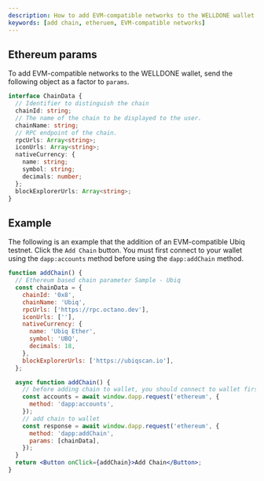 ```yaml
---
description: How to add EVM-compatible networks to the WELLDONE wallet.
keywords: [add chain, etheruem, EVM-compatible networks]
---
```


## Ethereum params

To add EVM-compatible networks to the WELLDONE wallet, send the following object as a factor to `params`.

```typescript title="Ethereum"
interface ChainData {
  // Identifier to distinguish the chain
  chainId: string;
  // The name of the chain to be displayed to the user.
  chainName: string;
  // RPC endpoint of the chain.
  rpcUrls: Array<string>;
  iconUrls: Array<string>;
  nativeCurrency: {
    name: string;
    symbol: string;
    decimals: number;
  };
  blockExplorerUrls: Array<string>;
}
```

## Example

The following is an example that the addition of an EVM-compatible Ubiq testnet.
Click the `Add Chain` button. You must first connect to your wallet using the `dapp:accounts` method before using the `dapp:addChain` method.

```jsx live
function addChain() {
  // Ethereum based chain parameter Sample - Ubiq
  const chainData = {
    chainId: '0x8',
    chainName: 'Ubiq',
    rpcUrls: ['https://rpc.octano.dev'],
    iconUrls: [''],
    nativeCurrency: {
      name: 'Ubiq Ether',
      symbol: 'UBQ',
      decimals: 18,
    },
    blockExplorerUrls: ['https://ubiqscan.io'],
  };

  async function addChain() {
    // before adding chain to wallet, you should connect to wallet first
    const accounts = await window.dapp.request('ethereum', {
      method: 'dapp:accounts',
    });
    // add chain to wallet
    const response = await window.dapp.request('ethereum', {
      method: 'dapp:addChain',
      params: [chainData],
    });
  }
  return <Button onClick={addChain}>Add Chain</Button>;
}
```

